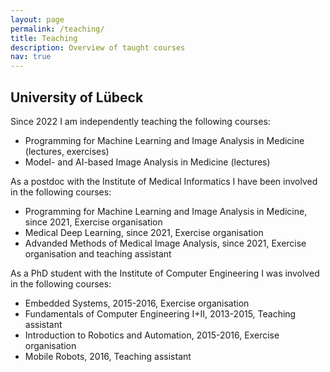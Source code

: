 ```yaml
---
layout: page
permalink: /teaching/
title: Teaching
description: Overview of taught courses
nav: true
---
```


<h2> University of Lübeck </h2>

Since 2022 I am independently teaching the following courses:
<ul>
    <li>Programming for Machine Learning and Image Analysis in Medicine (lectures, exercises) </li>
    <li>Model- and AI-based Image Analysis in Medicine (lectures)</li>
</ul>

As a postdoc with the Institute of Medical Informatics I have been involved in the following courses:
<ul>
    <li>Programming for Machine Learning and Image Analysis in Medicine, since 2021, Exercise organisation</li>
    <li>Medical Deep Learning, since 2021, Exercise organisation</li>
    <li>Advanded Methods of Medical Image Analysis, since 2021, Exercise organisation and teaching assistant</li>
</ul>

As a PhD student with the Institute of Computer Engineering I was involved in the following courses:
<ul>
    <li>Embedded Systems, 2015-2016, Exercise organisation</li>
    <li>Fundamentals of Computer Engineering I+II, 2013-2015, Teaching assistant</li>
    <li>Introduction to Robotics and Automation, 2015-2016, Exercise organisation</li>
    <li>Mobile Robots, 2016, Teaching assistant</li>
</ul>
